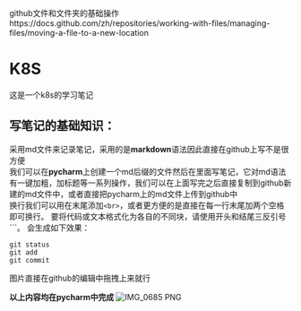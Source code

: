 github文件和文件夹的基础操作https://docs.github.com/zh/repositories/working-with-files/managing-files/moving-a-file-to-a-new-location
# K8S
这是一个k8s的学习笔记    

## 写笔记的基础知识：
采用md文件来记录笔记，采用的是**markdown**语法因此直接在github上写不是很方便  
我们可以在**pycharm**上创建一个md后缀的文件然后在里面写笔记，它对md语法有一键加粗，加标题等一系列操作，我们可以在上面写完之后直接复制到github新建的md文件中，或者直接把pycharm上的md文件上传到github中  
换行我们可以用在末尾添加`<br>`，或者更方便的是直接在每一行末尾加两个空格即可换行。
要将代码或文本格式化为各自的不同块，请使用开头和结尾三反引号```。
会生成如下效果：
```
git status
git add
git commit
```
图片直接在github的编辑中拖拽上来就行
  
**以上内容均在pycharm中完成**
![IMG_0685 PNG](https://github.com/user-attachments/assets/c6563b81-b756-432a-858d-7f385aad23a5)



